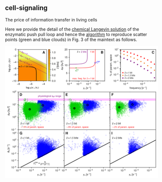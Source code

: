 ## cell-signaling
The price of information transfer in living cells

Here we provide the detail of the [chemical Langevin solution](https://github.com/hincz-lab/cell-signaling/blob/master/chemical_Langevin_approximation.nb) of the enzymatic push pull loop and hence the [algorithm](https://github.com/hincz-lab/cell-signaling/blob/master/derivation_of_Fig_3_D-I.nb) to reproduce scatter points (green and blue clouds) in Fig. 3 of the maintext as follows.

![Image of clouds](https://github.com/hincz-lab/cell-signaling/blob/master/clouds.png)
